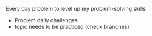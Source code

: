 Every day problem to level up my problem-solving skills
- Problem daily challenges
- topic needs to be practiced (check branches)

